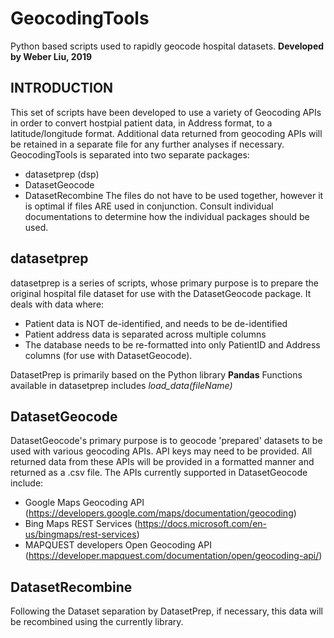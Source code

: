 # GeocodingTools
Python based scripts used to rapidly geocode hospital datasets.
**Developed by Weber Liu, 2019**
## INTRODUCTION
This set of scripts have been developed to use a variety of Geocoding APIs in order to convert hostpial patient data, in Address format, to a latitude/longitude format. Additional data returned from geocoding APIs will be retained in a separate file for any further analyses if necessary.
GeocodingTools is separated into two separate packages:
* datasetprep (dsp)
* DatasetGeocode
* DatasetRecombine
The files do not have to be used together, however it is optimal if files ARE used in conjunction. Consult individual documentations to determine how the individual packages should be used.  

## datasetprep
datasetprep is a series of scripts, whose primary purpose is to prepare the original hospital file dataset for use with the DatasetGeocode package. It deals with data where:
* Patient data is NOT de-identified, and needs to be de-identified
* Patient address data is separated across multiple columns
* The database needs to be re-formatted into only PatientID and Address columns \(for use with DatasetGeocode\).

DatasetPrep is primarily based on the Python library **Pandas**
Functions available in datasetprep includes *load_data(fileName)*

## DatasetGeocode
DatasetGeocode's primary purpose is to geocode 'prepared' datasets to be used with various geocoding APIs. API keys may need to be provided. All returned data from these APIs will be provided in a formatted manner and returned as a .csv file. The APIs currently supported in DatasetGeocode include:
* Google Maps Geocoding API (https://developers.google.com/maps/documentation/geocoding)
* Bing Maps REST Services (https://docs.microsoft.com/en-us/bingmaps/rest-services)
* MAPQUEST developers Open Geocoding API (https://developer.mapquest.com/documentation/open/geocoding-api/)

## DatasetRecombine
Following the Dataset separation by DatasetPrep, if necessary, this data will be recombined using the currently library.